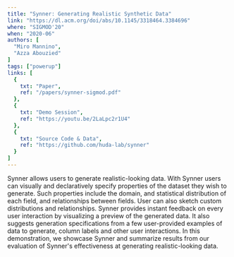 ```yaml
---
title: "Synner: Generating Realistic Synthetic Data"
link: "https://dl.acm.org/doi/abs/10.1145/3318464.3384696"
where: "SIGMOD'20"
when: "2020-06"
authors: [ 
  "Miro Mannino",
  "Azza Abouzied"
]
tags: ["powerup"]
links: [
  {
    txt: "Paper",
    ref: "/papers/synner-sigmod.pdf"
  },
  {
    txt: "Demo Session",
    ref: "https://youtu.be/2LaLpc2r1U4"
  },
  {
    txt: "Source Code & Data",
    ref: "https://github.com/huda-lab/synner"
  }
]
---
```

Synner allows users to generate realistic-looking data. With Synner users can visually and declaratively specify properties of the dataset they wish to generate. Such properties include the domain, and statistical distribution of each field, and relationships between fields. User can also sketch custom distributions and relationships. Synner provides instant feedback on every user interaction by visualizing a preview of the generated data. It also suggests generation specifications from a few user-provided examples of data to generate, column labels and other user interactions. In this demonstration, we showcase Synner and summarize results from our evaluation of Synner's effectiveness at generating realistic-looking data.
